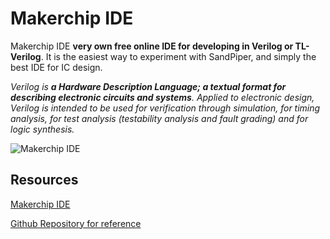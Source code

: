 # Makerchip IDE

Makerchip IDE **very own free online IDE for developing in Verilog or TL-Verilog**. It is the easiest way to experiment with SandPiper, and simply the best IDE for IC design.

*Verilog is **a Hardware Description Language; a textual format for describing electronic circuits and systems**. Applied to electronic design, Verilog is intended to be used for verification through simulation, for timing analysis, for test analysis (testability analysis and fault grading) and for logic synthesis.*

![Makerchip IDE](https://courses.edx.org/assets/courseware/v1/46651a8f6a76dc9eff94e21ee81fcff7/asset-v1:LinuxFoundationX+LFD111x+3T2022+type@asset+block/Makerchip_IDE.png)



## Resources
[Makerchip IDE](https://www.google.com/url?sa=t&rct=j&q=&esrc=s&source=web&cd=&cad=rja&uact=8&ved=2ahUKEwi0sYnmo-iAAxUBQ94KHX_JACgQjBB6BAghEAE&url=https%3A%2F%2Fwww.makerchip.com%2Fsandbox%2F&usg=AOvVaw1b7tUkGd3odzbQNChT7IKl&opi=89978449)

[Github Repository for reference](https://github.com/stevehoover/LF-Building-a-RISC-V-CPU-Core)





